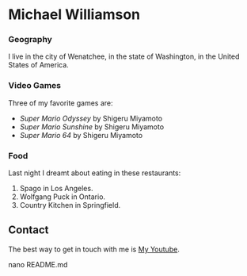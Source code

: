 # Michael Williamson

### Geography

I live in the city of Wenatchee, in the state of Washington, in the United
States of America.

### Video Games

Three of my favorite games are:

- *Super Mario Odyssey* by Shigeru Miyamoto
- *Super Mario Sunshine* by Shigeru Miyamoto
- *Super Mario 64* by Shigeru Miyamoto

### Food

Last night I dreamt about eating in these restaurants:

1. Spago in Los Angeles.
2. Wolfgang Puck in Ontario.
3. Country Kitchen in Springfield.

## Contact

The best way to get in touch with me is [My Youtube](https://www.youtube.com/themicwillexperiment).

nano README.md
